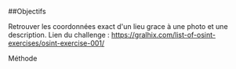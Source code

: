 ##Objectifs

Retrouver les coordonnées exact d'un lieu grace à une photo et une description.
Lien du challenge : https://gralhix.com/list-of-osint-exercises/osint-exercise-001/

Méthode
